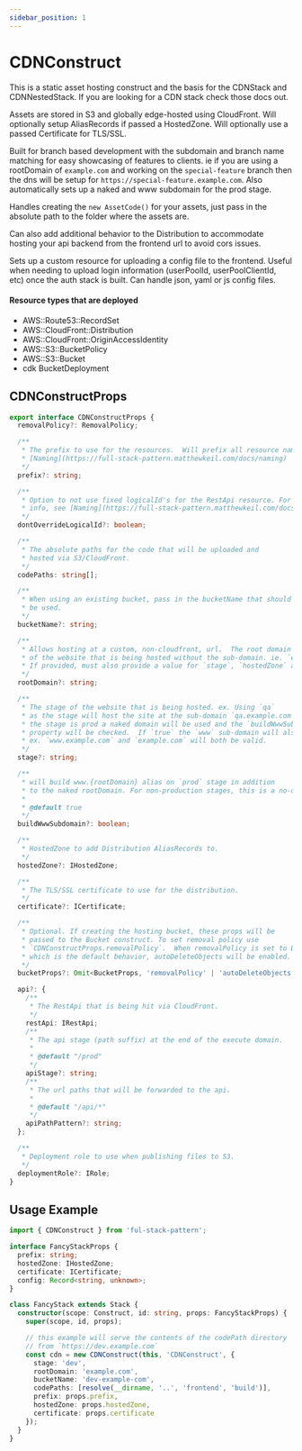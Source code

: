 ```yaml
---
sidebar_position: 1
---
```


# CDNConstruct

This is a static asset hosting construct and the basis for the CDNStack and CDNNestedStack. If you are looking for a CDN stack check those docs out.


Assets are stored in S3 and globally edge-hosted using CloudFront. Will optionally setup AliasRecords if passed a HostedZone. Will optionally use a passed Certificate for TLS/SSL.

Built for branch based development with the subdomain and branch name matching for easy showcasing of features to clients. ie if you are using a rootDomain of `example.com` and working on the `special-feature` branch then the dns will be setup for `https://special-feature.example.com`. Also automatically sets up a naked and www subdomain for the prod stage.

Handles creating the `new AssetCode()` for your assets, just pass in the absolute path to the folder where the assets are.

Can also add additional behavior to the Distribution to accommodate hosting your api backend from the frontend url to avoid cors issues.

Sets up a custom resource for uploading a config file to the frontend. Useful when needing to upload login information (userPoolId, userPoolClientId, etc) once the auth stack is built. Can handle json, yaml or js config files.

#### Resource types that are deployed

- AWS::Route53::RecordSet
- AWS::CloudFront::Distribution
- AWS::CloudFront::OriginAccessIdentity
- AWS::S3::BucketPolicy
- AWS::S3::Bucket
- cdk BucketDeployment

## CDNConstructProps

```typescript
export interface CDNConstructProps {
  removalPolicy?: RemovalPolicy;

  /**
   * The prefix to use for the resources.  Will prefix all resource names with this value. For more info, see
   * [Naming](https://full-stack-pattern.matthewkeil.com/docs/naming)
   */
  prefix?: string;

  /**
   * Option to not use fixed logicalId's for the RestApi resource. For more
   * info, see [Naming](https://full-stack-pattern.matthewkeil.com/docs/naming)
   */
  dontOverrideLogicalId?: boolean;

  /**
   * The absolute paths for the code that will be uploaded and
   * hosted via S3/CloudFront.
   */
  codePaths: string[];

  /**
   * When using an existing bucket, pass in the bucketName that should
   * be used.
   */
  bucketName?: string;

  /**
   * Allows hosting at a custom, non-cloudfront, url.  The root domain
   * of the website that is being hosted without the sub-domain. ie. `example.com`.
   * If provided, must also provide a value for `stage`, `hostedZone` and `certificate`.
   */
  rootDomain?: string;

  /**
   * The stage of the website that is being hosted. ex. Using `qa`
   * as the stage will host the site at the sub-domain `qa.example.com`.  When
   * the stage is prod a naked domain will be used and the `buildWwwSubdomain`
   * property will be checked.  If `true` the `www` sub-domain will also be built.
   * ex. `www.example.com` and `example.com` will both be valid.
   */
  stage?: string;

  /**
   * will build www.{rootDomain} alias on `prod` stage in addition
   * to the naked rootDomain. For non-production stages, this is a no-op.
   *
   * @default true
   */
  buildWwwSubdomain?: boolean;

  /**
   * HostedZone to add Distribution AliasRecords to.
   */
  hostedZone?: IHostedZone;

  /**
   * The TLS/SSL certificate to use for the distribution.
   */
  certificate?: ICertificate;

  /**
   * Optional. If creating the hosting bucket, these props will be
   * passed to the Bucket construct. To set removal policy use
   * `CDNConstructProps.removalPolicy`.  When removalPolicy is set to DESTROY,
   * which is the default behavior, autoDeleteObjects will be enabled.
   */
  bucketProps?: Omit<BucketProps, 'removalPolicy' | 'autoDeleteObjects'>;

  api?: {
    /**
     * The RestApi that is being hit via CloudFront.
     */
    restApi: IRestApi;
    /**
     * The api stage (path suffix) at the end of the execute domain.
     *
     * @default "/prod"
     */
    apiStage?: string;
    /**
     * The url paths that will be forwarded to the api.
     *
     * @default "/api/*"
     */
    apiPathPattern?: string;
  };

  /**
   * Deployment role to use when publishing files to S3.
   */
  deploymentRole?: IRole;
}
```

## Usage Example

```typescript
import { CDNConstruct } from 'ful-stack-pattern';

interface FancyStackProps {
  prefix: string;
  hostedZone: IHostedZone;
  certificate: ICertificate;
  config: Record<string, unknown>;
}

class FancyStack extends Stack {
  constructor(scope: Construct, id: string, props: FancyStackProps) {
    super(scope, id, props);

    // this example will serve the contents of the codePath directory
    // from `https://dev.example.com`
    const cdn = new CDNConstruct(this, 'CDNConstruct', {
      stage: 'dev',
      rootDomain: 'example.com',
      bucketName: 'dev-example-com',
      codePaths: [resolve(__dirname, '..', 'frontend', 'build')],
      prefix: props.prefix,
      hostedZone: props.hostedZone,
      certificate: props.certificate
    });
  }
}
```
